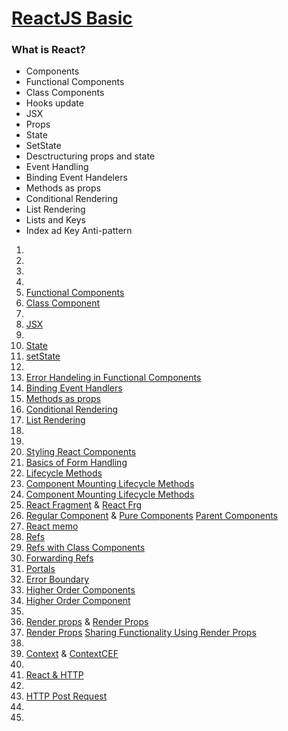 # [ReactJS Basic](https://github.com/isinghabhishek/ReactJS/tree/master/ReactJS-Basic)
### What is React?

- Components
- Functional Components
- Class Components
- Hooks update
- JSX
- Props
- State
- SetState
- Desctructuring props and state
- Event Handling
- Binding Event Handelers
- Methods as props
- Conditional Rendering
- List Rendering
- Lists and Keys
- Index ad Key Anti-pattern


1. 
2.
3. 
4. 
5. [Functional Components](https://github.com/isinghabhishek/ReactJS/blob/master/ReactJS-Basic/src/components/Greet.js)
6. [Class Component](https://github.com/isinghabhishek/ReactJS/blob/master/ReactJS-Basic/src/components/Welcome.js)
7. 
8. [JSX](https://github.com/isinghabhishek/ReactJS/blob/master/ReactJS-Basic/src/components/Hello.js)
9. 
10. [State](https://github.com/isinghabhishek/ReactJS/blob/master/ReactJS-Basic/src/components/Message.js)
11. [setState](https://github.com/isinghabhishek/ReactJS/blob/master/ReactJS-Basic/src/components/Counter.js)
12. 
13. [Error Handeling in Functional Components](https://github.com/isinghabhishek/ReactJS/blob/master/ReactJS-Basic/src/components/FunctionClick.js)
14. [Binding Event Handlers](https://github.com/isinghabhishek/ReactJS/blob/master/ReactJS-Basic/src/components/EventBind.js)
15. [Methods as props](https://github.com/isinghabhishek/ReactJS/blob/master/ReactJS-Basic/src/components/ParentComponent.js)
16. [Conditional Rendering](https://github.com/isinghabhishek/ReactJS/blob/master/ReactJS-Basic/src/components/UserGreet.js)
17. [List Rendering](https://github.com/isinghabhishek/ReactJS/blob/master/ReactJS-Basic/src/components/Person.js)
18. 
19. 
20. [Styling React Components](https://github.com/isinghabhishek/ReactJS/blob/master/ReactJS-Basic/src/components/Stylesheet.js)
21. [Basics of Form Handling](https://github.com/isinghabhishek/ReactJS/blob/master/ReactJS-Basic/src/components/Form.js)
22. [Lifecycle Methods](https://github.com/isinghabhishek/ReactJS/blob/master/ReactJS-Basic/src/components/Lifecycle.js)
23. [Component Mounting Lifecycle Methods](https://github.com/isinghabhishek/ReactJS/blob/master/ReactJS-Basic/src/components/LifecycleB.js)
24. [Component Mounting Lifecycle Methods](https://github.com/isinghabhishek/ReactJS/blob/master/ReactJS-Basic/src/components/LifecycleB.js)
25. [React Fragment](https://github.com/isinghabhishek/ReactJS/blob/master/ReactJS-Basic/src/components/Table.js) & [React Frg](https://github.com/isinghabhishek/ReactJS/blob/master/ReactJS-Basic/src/components/Columns.js)
26. [Regular Component](https://github.com/isinghabhishek/ReactJS/blob/master/ReactJS-Basic/src/components/RegularComp.js) & [Pure Components](https://github.com/isinghabhishek/ReactJS/blob/master/ReactJS-Basic/src/components/PureComp.js) [Parent Components](https://github.com/isinghabhishek/ReactJS/blob/master/ReactJS-Basic/src/components/ParentComp.js)
27. [React memo](https://github.com/isinghabhishek/ReactJS/blob/master/ReactJS-Basic/src/components/MemoComp.js)
28. [Refs](https://github.com/isinghabhishek/ReactJS/blob/master/ReactJS-Basic/src/components/RefsDemo.js)
29. [Refs with Class Components](https://github.com/isinghabhishek/ReactJS/blob/master/ReactJS-Basic/src/components/Input.js)
30. [Forwarding Refs](https://github.com/isinghabhishek/ReactJS/blob/master/ReactJS-Basic/src/components/FRParentInput.js)
31. [Portals](https://github.com/isinghabhishek/ReactJS/blob/master/ReactJS-Basic/src/components/PortalDemo.js)
32. [Error Boundary](https://github.com/isinghabhishek/ReactJS/blob/master/ReactJS-Basic/src/components/Hero.js)
33. [Higher Order Components](https://github.com/isinghabhishek/ReactJS/blob/master/ReactJS-Basic/src/components/HoverCounter.js)
34. [Higher Order Component](https://github.com/isinghabhishek/ReactJS/blob/master/ReactJS-Basic/src/components/withCounter.js)
35. 
36. [Render props](https://github.com/isinghabhishek/ReactJS/blob/master/ReactJS-Basic/src/components/HoverCounterTwo.js) & [Render Props](https://github.com/isinghabhishek/ReactJS/blob/master/ReactJS-Basic/src/components/ClickCounterTwo.js)
37. [Render Props](https://github.com/isinghabhishek/ReactJS/blob/master/ReactJS-Basic/src/components/User.js) [Sharing Functionality Using Render Props](https://github.com/isinghabhishek/ReactJS/blob/master/ReactJS-Basic/src/components/Counters.js)
38. 
39. [Context](https://github.com/isinghabhishek/ReactJS/blob/master/ReactJS-Basic/src/components/userContext.js) & [ContextCEF](https://github.com/isinghabhishek/ReactJS/blob/master/ReactJS-Basic/src/components/ComponentC.js)
40. 
41. [React & HTTP](https://github.com/isinghabhishek/ReactJS/blob/master/ReactJS-Basic/src/components/PostList.js)
42. 
43. [HTTP Post Request](https://github.com/isinghabhishek/ReactJS/blob/master/ReactJS-Basic/src/components/PostForm.js)
44. 
45. 
